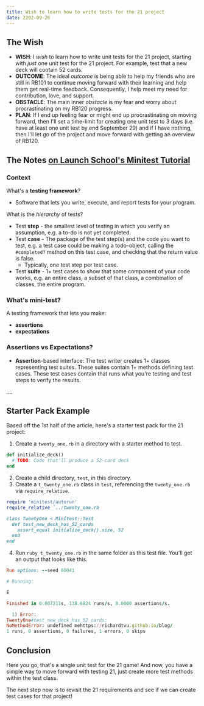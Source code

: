 ```yaml
---
title: Wish to learn how to write tests for the 21 project
date: 2202-09-26
---
```


## The Wish
- **WISH**: I _wish_ to learn how to write unit tests for the 21 project, starting with _just_ one unit test for the 21 project. For example, test that a new deck will contain 52 cards.
- **OUTCOME**: The ideal _outcome_ is being able to help my friends who are still in RB101 to continue moving forward with their learning and help them get real-time feedback. Consequently, I help meet my need for contribution, love, and support.
- **OBSTACLE**: The main inner _obstacle_ is my fear and worry about procrastinating on my RB120 progress.
- **PLAN**: If I end up feeling fear or might end up procrastinating on moving forward, then I'll set a time-limit for creating one unit test to 3 days (i.e. have at least one unit test by end September 29) and if I have nothing, then I'll let go of the project and move forward with getting an overview of RB120.

## The Notes [on Launch School's Minitest Tutorial](https://launchschool.medium.com/assert-yourself-a-detailed-minitest-tutorial-f186acf50960)

### Context
What's a **testing framework**?
- Software that lets you write, execute, and report tests for your program.

What is the _hierarchy_ of tests?
- Test **step** - the smallest level of testing in which you verify an assumption, e.g. a to-do is not yet completed.
- Test **case** - The package of the test step(s) and the code you want to test, e.g. a test case could be making a todo-object, calling the `#completed?` method on this test case, and checking that the return value is false.
  - Typically, one test step per test case.
- Test **suite** - 1+ test cases to show that some component of your code works, e.g. an entire class, a subset of that class, a combination of classes, the entire program.

### What's mini-test?

A testing framework that lets you make:
  - **assertions**
  - **expectations**

### Assertions vs Expectations?

- **Assertion**-based interface: The test writer creates 1+ classes representing test suites. These suites contain 1+ methods defining test cases. These test cases contain that runs what you're testing and test steps to verify the results.


....

## Starter Pack Example

Based off the 1st half of the article, here's a starter test pack for the 21 project:

1. Create a `twenty_one.rb` in a directory with a starter method to test.

```ruby
def initialize_deck()
  # TODO: Code that'll produce a 52-card deck
end
```
2. Create a child directory, `test`, in this directory.
3. Create a `t_twenty_one.rb` class in `test`, referencing the `twenty_one.rb` via `require_relative`.

```ruby
require 'minitest/autorun'
require_relative `../twenty_one.rb

class TwentyOne < Minitest::Test
  def test_new_deck_has_52_cards
    assert_equal initialize_deck().size, 52
  end
end
```

4. Run `ruby t_twenty_one.rb` in the same folder as this test file. You'll get an output that looks like this.
```ruby
Run options: --seed 60041

# Running:

E

Finished in 0.007211s, 138.6824 runs/s, 0.0000 assertions/s.

  1) Error:
TwentyOne#test_new_deck_has_52_cards:
NoMethodError: undefined mehttps://richardtvu.github.io/blog/
1 runs, 0 assertions, 0 failures, 1 errors, 0 skips

```

## Conclusion

Here you go, that's a single unit test for the 21 game! And now, you have a simple way to move forward with testing 21, just create more test methods within the test class.

The next step now is to revisit the 21 requirements and see if we can create test cases for that project!